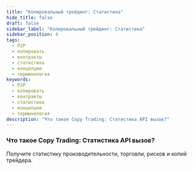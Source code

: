```yaml
---
title: "Копировальный трейдинг: Статистика"
hide_title: false
draft: false
sidebar_label: "Копировальный трейдинг: Статистика"
sidebar_position: 4
tags:
  - P2P
  - копировать
  - контракты
  - статистика
  - концепции
  - терминология
keywords:
  - P2P
  - копировать
  - контракты
  - статистика
  - концепции
  - терминология
description: "Что такое Copy Trading: Статистика API вызов?"
---
```


### Что такое Copy Trading: Статистика API вызов?

Получите статистику производительности, торговли, рисков и копий трейдера.
